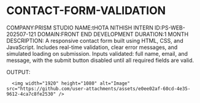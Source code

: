 # CONTACT-FORM-VALIDATION
COMPANY:PRISM STUDIO
NAME:tHOTA NITHISH
INTERN ID:PS-WEB-202507-121
DOMAIN:FRONT END DEVELOPMENT
DURATION:1 MONTH
DESCRIPTION:
      A responsive contact form built using HTML, CSS, and JavaScript. Includes real-time validation, clear error messages, and simulated loading on submission. Inputs validated: full name, email, and message, with the submit button disabled until all required fields are valid.

OUTPUT:



      <img width="1920" height="1080" alt="Image" src="https://github.com/user-attachments/assets/e0ee02af-60cd-4e35-9612-4ca7c8fe2530" />
